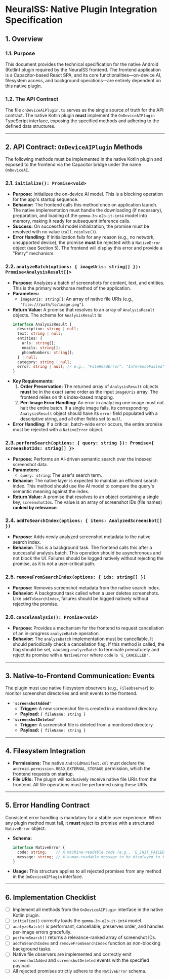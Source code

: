 
# NeuralSS: Native Plugin Integration Specification

## 1. Overview

### 1.1. Purpose

This document provides the technical specification for the native Android (Kotlin) plugin required by the NeuralSS frontend. The frontend application is a Capacitor-based React SPA, and its core functionalities—on-device AI, filesystem access, and background operations—are entirely dependent on this native plugin.

### 1.2. The API Contract

The file `onDeviceAiPlugin.ts` serves as the single source of truth for the API contract. The native Kotlin plugin **must** implement the `OnDeviceAIPlugin` TypeScript interface, exposing the specified methods and adhering to the defined data structures.

---

## 2. API Contract: `OnDeviceAIPlugin` Methods

The following methods must be implemented in the native Kotlin plugin and exposed to the frontend via the Capacitor bridge under the name `OnDeviceAI`.

### 2.1. `initialize(): Promise<void>`

-   **Purpose:** Initializes the on-device AI model. This is a blocking operation for the app's startup sequence.
-   **Behavior:** The frontend calls this method once on application launch. The native implementation must handle the downloading (if necessary), preparation, and loading of the `gemma-3n-e2b-it-int4` model into memory, making it ready for subsequent inference calls.
-   **Success:** On successful model initialization, the promise must be resolved with no value (`call.resolve()`).
-   **Error Handling:** If initialization fails for any reason (e.g., no network, unsupported device), the promise **must** be rejected with a `NativeError` object (see Section 5). The frontend will display this error and provide a "Retry" mechanism.

### 2.2. `analyzeBatch(options: { imageUris: string[] }): Promise<AnalysisResult[]>`

-   **Purpose:** Analyzes a batch of screenshots for content, text, and entities. This is the primary workhorse method of the application.
-   **Parameters:**
    -   `imageUris: string[]`: An array of native file URIs (e.g., `"file:///path/to/image.png"`).
-   **Return Value:** A promise that resolves to an array of `AnalysisResult` objects. The schema for `AnalysisResult` is:
    ```typescript
    interface AnalysisResult {
      description: string | null;
      text: string | null;
      entities: {
        urls: string[];
        emails: string[];
        phoneNumbers: string[];
      } | null;
      category: string | null;
      error: string | null; // e.g., "FileReadError", "InferenceFailed"
    }
    ```
-   **Key Requirements:**
    1.  **Order Preservation:** The returned array of `AnalysisResult` objects **must** be in the exact same order as the input `imageUris` array. The frontend relies on this index-based mapping.
    2.  **Per-Image Error Handling:** An error in analyzing one image must not halt the entire batch. If a single image fails, its corresponding `AnalysisResult` object should have its `error` field populated with a descriptive string, and all other fields set to `null`.
-   **Error Handling:** If a critical, batch-wide error occurs, the entire promise must be rejected with a `NativeError` object.

### 2.3. `performSearch(options: { query: string }): Promise<{ screenshotIds: string[] }>`

-   **Purpose:** Performs an AI-driven semantic search over the indexed screenshot data.
-   **Parameters:**
    -   `query: string`: The user's search term.
-   **Behavior:** The native layer is expected to maintain an efficient search index. This method should use the AI model to compare the query's semantic meaning against the index.
-   **Return Value:** A promise that resolves to an object containing a single key, `screenshotIds`. The value is an array of screenshot IDs (file names) **ranked by relevance**.

### 2.4. `addToSearchIndex(options: { items: AnalyzedScreenshot[] })`

-   **Purpose:** Adds newly analyzed screenshot metadata to the native search index.
-   **Behavior:** This is a background task. The frontend calls this after a successful analysis batch. This operation should be asynchronous and not block the UI. Failures should be logged natively without rejecting the promise, as it is not a user-critical path.

### 2.5. `removeFromSearchIndex(options: { ids: string[] })`

-   **Purpose:** Removes screenshot metadata from the native search index.
-   **Behavior:** A background task called when a user deletes screenshots. Like `addToSearchIndex`, failures should be logged natively without rejecting the promise.

### 2.6. `cancelAnalysis(): Promise<void>`

-   **Purpose:** Provides a mechanism for the frontend to request cancellation of an in-progress `analyzeBatch` operation.
-   **Behavior:** The `analyzeBatch` implementation must be cancellable. It should periodically check a cancellation flag. If this method is called, the flag should be set, causing `analyzeBatch` to terminate prematurely and reject its promise with a `NativeError` where `code` is `'E_CANCELLED'`.

---

## 3. Native-to-Frontend Communication: Events

The plugin must use native filesystem observers (e.g., `FileObserver`) to monitor screenshot directories and emit events to the frontend.

-   **`'screenshotAdded'`**
    -   **Trigger:** A new screenshot file is created in a monitored directory.
    -   **Payload:** `{ fileName: string }`
-   **`'screenshotDeleted'`**
    -   **Trigger:** A screenshot file is deleted from a monitored directory.
    -   **Payload:** `{ fileName: string }`

---

## 4. Filesystem Integration

-   **Permissions:** The native `AndroidManifest.xml` must declare the `android.permission.READ_EXTERNAL_STORAGE` permission, which the frontend requests on startup.
-   **File URIs:** The plugin will exclusively receive native file URIs from the frontend. All file operations must be performed using these URIs.

---

## 5. Error Handling Contract

Consistent error handling is mandatory for a stable user experience. When any plugin method must fail, it **must** reject its promise with a structured `NativeError` object.

-   **Schema:**
    ```typescript
    interface NativeError {
      code: string;    // A machine-readable code (e.g., 'E_INIT_FAILED').
      message: string; // A human-readable message to be displayed to the user.
    }
    ```
-   **Usage:** This structure applies to all rejected promises from any method in the `OnDeviceAIPlugin` interface.

---

## 6. Implementation Checklist

-   [ ] Implement all methods from the `OnDeviceAIPlugin` interface in the native Kotlin plugin.
-   [ ] `initialize()` correctly loads the `gemma-3n-e2b-it-int4` model.
-   [ ] `analyzeBatch()` is performant, cancellable, preserves order, and handles per-image errors gracefully.
-   [ ] `performSearch()` returns a relevance-ranked array of screenshot IDs.
-   [ ] `addToSearchIndex` and `removeFromSearchIndex` function as non-blocking background tasks.
-   [ ] Native file observers are implemented and correctly emit `screenshotAdded` and `screenshotDeleted` events with the specified payload.
-   [ ] All rejected promises strictly adhere to the `NativeError` schema.
